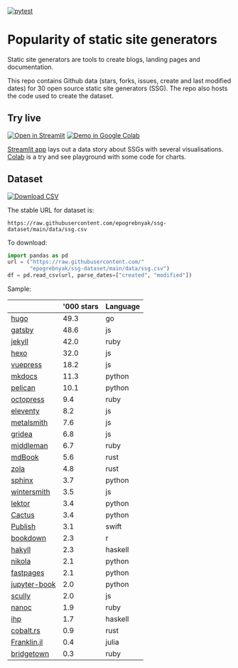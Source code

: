 [![pytest](https://github.com/epogrebnyak/ssg-dataset/workflows/pytest/badge.svg)](https://github.com/epogrebnyak/ssg-dataset/actions)

# Popularity of static site generators

Static site generators are tools to create blogs, landing pages and documentation.

This repo contains Github data (stars, forks, issues, create and last modified dates) for 30 open source static site generators (SSG). The repo also hosts the code used to create the dataset. 


## Try live

[![Open in Streamlit](https://static.streamlit.io/badges/streamlit_badge_black_white.svg)][st]
[![Demo in Google Colab](https://img.shields.io/badge/Colab-Open-orange)][colab]

[Streamlit app][st] lays out a data story about SSGs with several visualisations. 
[Colab][colab] is a try and see playground with some code for charts.

[st]: https://share.streamlit.io/epogrebnyak/ssg-dataset/main
[colab]: https://colab.research.google.com/drive/1041e6yOyVRty5lirnbZOAU1zJ3TN77ta


## Dataset

[![Download CSV](https://img.shields.io/badge/download-csv-brightgreen)]({url_csv})

The stable URL for dataset is:

```
https://raw.githubusercontent.com/epogrebnyak/ssg-dataset/main/data/ssg.csv
```

To download:

```python
import pandas as pd
url = ("https://raw.githubusercontent.com/"
       "epogrebnyak/ssg-dataset/main/data/ssg.csv")
df = pd.read_csv(url, parse_dates=["created", "modified"])
```

Sample:

|                                                                  |   '000 stars | Language   |
|------------------------------------------------------------------|--------------|------------|
| [hugo](https://github.com/gohugoio/hugo/)                        |         49.3 | go         |
| [gatsby](https://github.com/gatsbyjs/gatsby/)                    |         48.6 | js         |
| [jekyll](https://github.com/jekyll/jekyll/)                      |         42.0 | ruby       |
| [hexo](https://github.com/hexojs/hexo/)                          |         32.0 | js         |
| [vuepress](https://github.com/vuejs/vuepress/)                   |         18.2 | js         |
| [mkdocs](https://github.com/mkdocs/mkdocs/)                      |         11.3 | python     |
| [pelican](https://github.com/getpelican/pelican/)                |         10.1 | python     |
| [octopress](https://github.com/imathis/octopress/)               |          9.4 | ruby       |
| [eleventy](https://github.com/11ty/eleventy/)                    |          8.2 | js         |
| [metalsmith](https://github.com/segmentio/metalsmith/)           |          7.6 | js         |
| [gridea](https://github.com/getgridea/gridea/)                   |          6.8 | js         |
| [middleman](https://github.com/middleman/middleman/)             |          6.7 | ruby       |
| [mdBook](https://github.com/rust-lang/mdBook/)                   |          5.6 | rust       |
| [zola](https://github.com/getzola/zola/)                         |          4.8 | rust       |
| [sphinx](https://github.com/sphinx-doc/sphinx/)                  |          3.7 | python     |
| [wintersmith](https://github.com/jnordberg/wintersmith/)         |          3.5 | js         |
| [lektor](https://github.com/lektor/lektor/)                      |          3.4 | python     |
| [Cactus](https://github.com/eudicots/Cactus/)                    |          3.4 | python     |
| [Publish](https://github.com/JohnSundell/Publish/)               |          3.1 | swift      |
| [bookdown](https://github.com/rstudio/bookdown/)                 |          2.3 | r          |
| [hakyll](https://github.com/jaspervdj/hakyll/)                   |          2.3 | haskell    |
| [nikola](https://github.com/getnikola/nikola/)                   |          2.1 | python     |
| [fastpages](https://github.com/fastai/fastpages/)                |          2.1 | python     |
| [jupyter-book](https://github.com/executablebooks/jupyter-book/) |          2.0 | python     |
| [scully](https://github.com/scullyio/scully/)                    |          2.0 | js         |
| [nanoc](https://github.com/nanoc/nanoc/)                         |          1.9 | ruby       |
| [ihp](https://github.com/digitallyinduced/ihp/)                  |          1.7 | haskell    |
| [cobalt.rs](https://github.com/cobalt-org/cobalt.rs/)            |          0.9 | rust       |
| [Franklin.jl](https://github.com/tlienart/Franklin.jl/)          |          0.4 | julia      |
| [bridgetown](https://github.com/bridgetownrb/bridgetown/)        |          0.3 | ruby       |
